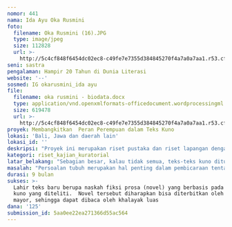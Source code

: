 ```yaml
---
nomor: 441
nama: Ida Ayu Oka Rusmini
foto:
  filename: Oka Rusmini (16).JPG
  type: image/jpeg
  size: 112828
  url: >-
    http://5c4cf848f6454dc02ec8-c49fe7e7355d384845270f4a7a0a7aa1.r53.cf2.rackcdn.com/1bbd6ea1-ca1b-4059-8539-5c512cad865e/Oka%20Rusmini%20(16).JPG
seni: sastra
pengalaman: Hampir 20 Tahun di Dunia Literasi
website: '--'
sosmed: IG okarusmini_ida ayu
file:
  filename: oka rusmini - biodata.docx
  type: application/vnd.openxmlformats-officedocument.wordprocessingml.document
  size: 619478
  url: >-
    http://5c4cf848f6454dc02ec8-c49fe7e7355d384845270f4a7a0a7aa1.r53.cf2.rackcdn.com/c3491065-411a-4408-8453-bbd4bcc4a371/oka%20rusmini%20-%20biodata.docx
proyek: Membangkitkan  Peran Perempuan dalam Teks Kuno
lokasi: 'Bali, Jawa dan daerah lain'
lokasi_id: ''
deskripsi: "Proyek ini merupakan riset pustaka dan riset lapangan dengan mengumpulkan, mempelajari dan menafsirkan kembali teks-teks kuno, termasuk naskah-naskah lontar, yang membicarakan dan/atau mengetengahkan perempuan, serta dengan mewawancarai pakar-pakar maupun komunitas-komunitas terkait. Tujuan riset adalah mengonstruksi teks baru dengan pemikiran kekinian terhadap “subjektivitas-ketubuhan” perempuan. Sebuah pembacaan kembali terhadap wacana keperempuanan zaman kuno untuk dikontestasikan ataupun disilangkan dengan semangat zaman kini. \r\nPersoalan tubuh merupakan hal penting dalam pembicaraan tentang subjektivitas perempuan. Subjek dalam gagasan humanis liberal mengandaikan individu yang netral gender, tetapi sesungguhnya di balik apa yang tampak sebagai netral gender tersebut tersembunyi subjek laki-laki. Dari sini pemikiran normatif Barat membangun subjektivitas yang menormalkan subjek/tubuh laki-laki, dan menempatkan subjek/tubuh perempuan sebagai penyimpangan. Gagasan ini menjadi sorotan feminis, mengingat pengalaman perempuan seringkali terhubung dengan tubuhnya yang kerap mengalami perubahan (tumbuh payudara, menstruasi, hamil, menyusui, menopause). Tubuh adalah bagian penting dari Diri perempuan.\r\n\tBerfokus pada gagasan “subjektivitas-ketubuhan” perempuan, proyek ini berupaya “membangkitkan” perempuan-perempuan yang lama terkubur membisu, atau terabaikan, atau tersingkirkan, atau terobjekkan, atau terjinakkan, dalam teks-teks kuno. Suatu ikhtiar literer-kultural agar mereka bersuara pada zaman kini, dan menginspirasi manusia kontemporer.  \r\n\t"
kategori: riset_kajian_kuratorial
latar_belakang: "Sebagian besar, kalau tidak semua, teks-teks kuno ditulis oleh laki-laki. Akibatnya, perempuan dalam teks-teks kuno selalu direpresentasikan dari kacamata laki-laki. Dengan representasi yang bias seperti itu, subjektivitas perempuan menjadi sangat teredam atau bahkan dimatikan. Situasi ini mengusik benak saya: Ke mana perempuan ketika teks-teks kuno ditulis? Andai perempuan dalam teks-teks kuno hidup pada zaman kini, bagaimana sosok mereka? Apa kata mereka? Tentang diri mereka sendiri, tentang laki-laki, tentang masyarakat, tentang hidup, tentang dunia, semesta, Tuhan dsb.?\r\n\tPembacaan awal yang sangat terbatas terhadap teks-teks kuno memunculkan dimensi lain yang baru tentang subjektivitas perempuan dan kian membakar kegelisahan saya. Masalahnya, diperlukan riset yang ekstensif dan intensif untuk dapat membaca kembali teks-teks kuno secara mendalam dan mentransformasi pembacaan itu secara kreatif menjadi teks baru. Dan riset serius seperti itu tentu butuh waktu, tenaga dan biaya yang tidak kecil. \r\nJika ingin suaranya didengar dengan menulis teks, perempuan memerlukan waktu panjang dan pengorbanan yang tidak kecil. Adanya dana riset dari Hibah Perempuan akan memberi saya akses yang lebih besar ke teks-teks kuno yang tersimpan di berbagai perpustakaan, lembaga dan komunitas di Bali, Jawa dan daerah lain. Dukungan finansial yang mencukupi juga akan membuat saya bisa lebih fokus bekerja meneliti dan menulis.\r\n"
masalah: "Persoalan tubuh merupakan hal penting dalam pembicaraan tentang subjektivitas perempuan. Subjek dalam gagasan humanis liberal mengandaikan individu yang netral gender, tetapi sesungguhnya di balik apa yang tampak sebagai netral gender tersebut tersembunyi subjek laki-laki. Dari sini pemikiran normatif Barat membangun subjektivitas yang menormalkan subjek/tubuh laki-laki, dan menempatkan subjek/tubuh perempuan sebagai penyimpangan. Gagasan ini menjadi sorotan feminis, mengingat pengalaman perempuan seringkali terhubung dengan tubuhnya yang kerap mengalami perubahan (tumbuh payudara, menstruasi, hamil, menyusui, menopause). Tubuh adalah bagian penting dari Diri perempuan.\r\nPara pemikir feminis menunjukkan bahwa tubuh bukanlah semata-mata wadah, dan rahim bukanlah sekadar kontainer bagi manusia baru. Berbeda dengan tubuh laki-laki yang relatif tetap dan terintegrasi, tubuh perempuan dapat dikatakan lebih rumit. Dalam hal kehamilan, misalnya, tubuh perempuan menunjukkan bagaimana konsep subjektivitas yang dipahami dalam wacana humanis Barat/tradisional yang memandang subjek sebagai yang unik, ajeg dan koheren, tidak berlaku pada perempuan. Karena itulah, tubuh merupakan situs perjuangan politik. Tubuh merupakan situs produksi mode baru subjektivitas. \r\nPerempuan dalam rencana novel saya ini memersepsi tubuhnya sebagai bagian penting dari subjekvitasnya. Berupaya melawan gagasan subjekvitas dalam pemikiran konvensional/tradisional dengan menyodorkan subjekvitas perempuan yang tidak mengabaikan tubuh, tidak individual, tidak selalu rasional, tidak tunduk pada gagasan “universal” tentang subjek dan tidak selesai.\r\n\r\n"
durasi: 9 bulan
sukses: >-
  Lahir teks baru berupa naskah fiksi prosa (novel) yang berbasis pada teks-teks
  kuno yang diteliti.  Novel tersebut diharapkan bisa diterbitkan oleh penerbit
  mayor, sehingga dapat dibaca oleh khalayak luas
dana: '125'
submission_id: 5aa0ee22ea271366d55ac564
---
```

